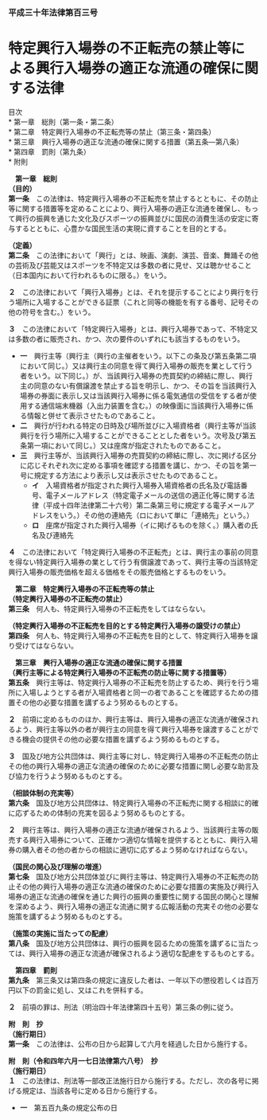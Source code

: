 ### 平成三十年法律第百三号  
# 特定興行入場券の不正転売の禁止等による興行入場券の適正な流通の確保に関する法律  
  
目次  
	* 第一章　総則（第一条・第二条）  
	* 第二章　特定興行入場券の不正転売等の禁止（第三条・第四条）  
	* 第三章　興行入場券の適正な流通の確保に関する措置（第五条―第八条）  
	* 第四章　罰則（第九条）  
	* 附則  
  
&emsp;**第一章　総則**  
**（目的）**  
**第一条**　この法律は、特定興行入場券の不正転売を禁止するとともに、その防止等に関する措置等を定めることにより、興行入場券の適正な流通を確保し、もって興行の振興を通じた文化及びスポーツの振興並びに国民の消費生活の安定に寄与するとともに、心豊かな国民生活の実現に資することを目的とする。  
  
**（定義）**  
**第二条**　この法律において「興行」とは、映画、演劇、演芸、音楽、舞踊その他の芸術及び芸能又はスポーツを不特定又は多数の者に見せ、又は聴かせること（日本国内において行われるものに限る。）をいう。  
  
**２**　この法律において「興行入場券」とは、それを提示することにより興行を行う場所に入場することができる証票（これと同等の機能を有する番号、記号その他の符号を含む。）をいう。  
  
**３**　この法律において「特定興行入場券」とは、興行入場券であって、不特定又は多数の者に販売され、かつ、次の要件のいずれにも該当するものをいう。  
* **一**　興行主等（興行主（興行の主催者をいう。以下この条及び第五条第二項において同じ。）又は興行主の同意を得て興行入場券の販売を業として行う者をいう。以下同じ。）が、当該興行入場券の売買契約の締結に際し、興行主の同意のない有償譲渡を禁止する旨を明示し、かつ、その旨を当該興行入場券の券面に表示し又は当該興行入場券に係る電気通信の受信をする者が使用する通信端末機器（入出力装置を含む。）の映像面に当該興行入場券に係る情報と併せて表示させたものであること。  
* **二**　興行が行われる特定の日時及び場所並びに入場資格者（興行主等が当該興行を行う場所に入場することができることとした者をいう。次号及び第五条第一項において同じ。）又は座席が指定されたものであること。  
* **三**　興行主等が、当該興行入場券の売買契約の締結に際し、次に掲げる区分に応じそれぞれ次に定める事項を確認する措置を講じ、かつ、その旨を第一号に規定する方法により表示し又は表示させたものであること。  
	* **イ**　入場資格者が指定された興行入場券入場資格者の氏名及び電話番号、電子メールアドレス（特定電子メールの送信の適正化等に関する法律（平成十四年法律第二十六号）第二条第三号に規定する電子メールアドレスをいう。）その他の連絡先（ロにおいて単に「連絡先」という。）  
	* **ロ**　座席が指定された興行入場券（イに掲げるものを除く。）購入者の氏名及び連絡先  
  
**４**　この法律において「特定興行入場券の不正転売」とは、興行主の事前の同意を得ない特定興行入場券の業として行う有償譲渡であって、興行主等の当該特定興行入場券の販売価格を超える価格をその販売価格とするものをいう。  
  
&emsp;**第二章　特定興行入場券の不正転売等の禁止**  
**（特定興行入場券の不正転売の禁止）**  
**第三条**　何人も、特定興行入場券の不正転売をしてはならない。  
  
**（特定興行入場券の不正転売を目的とする特定興行入場券の譲受けの禁止）**  
**第四条**　何人も、特定興行入場券の不正転売を目的として、特定興行入場券を譲り受けてはならない。  
  
&emsp;**第三章　興行入場券の適正な流通の確保に関する措置**  
**（興行主等による特定興行入場券の不正転売の防止等に関する措置等）**  
**第五条**　興行主等は、特定興行入場券の不正転売を防止するため、興行を行う場所に入場しようとする者が入場資格者と同一の者であることを確認するための措置その他の必要な措置を講ずるよう努めるものとする。  
  
**２**　前項に定めるもののほか、興行主等は、興行入場券の適正な流通が確保されるよう、興行主等以外の者が興行主の同意を得て興行入場券を譲渡することができる機会の提供その他の必要な措置を講ずるよう努めるものとする。  
  
**３**　国及び地方公共団体は、興行主等に対し、特定興行入場券の不正転売の防止その他の興行入場券の適正な流通の確保のために必要な措置に関し必要な助言及び協力を行うよう努めるものとする。  
  
**（相談体制の充実等）**  
**第六条**　国及び地方公共団体は、特定興行入場券の不正転売に関する相談に的確に応ずるための体制の充実を図るよう努めるものとする。  
  
**２**　興行主等は、興行入場券の適正な流通が確保されるよう、当該興行主等の販売する興行入場券について、正確かつ適切な情報を提供するとともに、興行入場券の購入者その他の者からの相談に適切に応ずるよう努めなければならない。  
  
**（国民の関心及び理解の増進）**  
**第七条**　国及び地方公共団体並びに興行主等は、特定興行入場券の不正転売の防止その他の興行入場券の適正な流通の確保のために必要な措置の実施及び興行入場券の適正な流通の確保を通じた興行の振興の重要性に関する国民の関心と理解を深めるよう、興行入場券の適正な流通に関する広報活動の充実その他の必要な施策を講ずるよう努めるものとする。  
  
**（施策の実施に当たっての配慮）**  
**第八条**　国及び地方公共団体は、興行の振興を図るための施策を講ずるに当たっては、興行入場券の適正な流通が確保されるよう適切な配慮をするものとする。  
  
&emsp;**第四章　罰則**  
**第九条**　第三条又は第四条の規定に違反した者は、一年以下の懲役若しくは百万円以下の罰金に処し、又はこれを併科する。  
  
**２**　前項の罪は、刑法（明治四十年法律第四十五号）第三条の例に従う。  
  
**附　則　抄**  
**（施行期日）**  
**第一条**　この法律は、公布の日から起算して六月を経過した日から施行する。  
  
**附　則（令和四年六月一七日法律第六八号）　抄**  
**（施行期日）**  
**１**　この法律は、刑法等一部改正法施行日から施行する。ただし、次の各号に掲げる規定は、当該各号に定める日から施行する。  
* **一**　第五百九条の規定公布の日  
  
